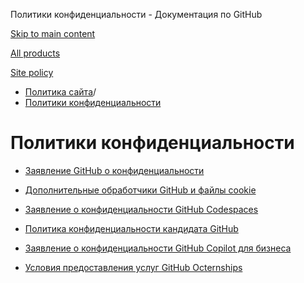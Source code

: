Политики конфиденциальности - Документация по GitHub

[Skip to main content](#main-content)

[All products](/ru)

[Site policy](/site-policy)

* [Политика сайта](/ru/site-policy)/
* [Политики конфиденциальности](/ru/site-policy/privacy-policies)

Политики конфиденциальности
==========

* [Заявление GitHub о конфиденциальности](/ru/site-policy/privacy-policies/github-privacy-statement)

* [Дополнительные обработчики GitHub и файлы cookie](/ru/site-policy/privacy-policies/github-subprocessors-and-cookies)

* [Заявление о конфиденциальности GitHub Codespaces](/ru/site-policy/privacy-policies/github-codespaces-privacy-statement)

* [Политика конфиденциальности кандидата GitHub](/ru/site-policy/privacy-policies/github-candidate-privacy-policy)

* [Заявление о конфиденциальности GitHub Copilot для бизнеса](/ru/site-policy/privacy-policies/github-copilot-for-business-privacy-statement)

* [Условия предоставления услуг GitHub Octernships](/ru/site-policy/privacy-policies/github-octernships-terms-of-service)
